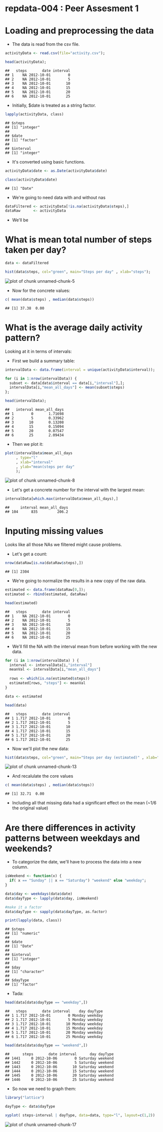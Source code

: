 repdata-004 : Peer Assesment 1 
========================================================


# Loading and preprocessing the data

* The data is read from the csv file.


```r
activityData <- read.csv(file="activity.csv");

head(activityData);
```

```
##   steps       date interval
## 1    NA 2012-10-01        0
## 2    NA 2012-10-01        5
## 3    NA 2012-10-01       10
## 4    NA 2012-10-01       15
## 5    NA 2012-10-01       20
## 6    NA 2012-10-01       25
```


* Initially, $date is treated as a string factor.


```r
lapply(activityData, class)
```

```
## $steps
## [1] "integer"
## 
## $date
## [1] "factor"
## 
## $interval
## [1] "integer"
```

* It's converted using basic functions.


```r
activityData$date <- as.Date(activityData$date)

class(activityData$date)
```

```
## [1] "Date"
```

* We're going to need data with and without nas


```r
dataFiltered <- activityData[!is.na(activityData$steps),]
dataRaw      <- activityData
```


* We'll be 

# What is mean total number of steps taken per day?



```r
data <- dataFiltered 

hist(data$steps, col="green", main="Steps per day" , xlab="steps");
```

![plot of chunk unnamed-chunk-5](figure/unnamed-chunk-5.png) 

* Now for the concrete values:


```r
c( mean(data$steps) , median(data$steps))
```

```
## [1] 37.38  0.00
```

# What is the average daily activity pattern?

Looking at it in terms of intervals:

* First we build a summary table:


```r
intervalData <- data.frame(interval = unique(activityData$interval));

for (i in 1:nrow(intervalData)) {
  subset <- data[data$interval == data[i,"interval"],];
  intervalData[i,"mean_all_days"] <- mean(subset$steps)
};

head(intervalData);
```

```
##   interval mean_all_days
## 1        0       1.71698
## 2        5       0.33962
## 3       10       0.13208
## 4       15       0.15094
## 5       20       0.07547
## 6       25       2.09434
```

* Then we plot it:


```r
plot(intervalData$mean_all_days
     , type="l"
     , xlab="interval"
     , ylab="mean(steps per day"
     );
```

![plot of chunk unnamed-chunk-8](figure/unnamed-chunk-8.png) 

* Let's get a concrete number for the interval with the largest mean:


```r
intervalData[which.max(intervalData$mean_all_days),]
```

```
##     interval mean_all_days
## 104      835         206.2
```

# Inputing missing values

Looks like all those NAs we filtered might cause problems.

* Let's get a count:


```r
nrow(dataRaw[is.na(dataRaw$steps),])
```

```
## [1] 2304
```

* We're going to normalize the results in a new copy of the raw data.

 

```r
estimated <- data.frame(dataRaw[0,]);
estimated <- rbind(estimated, dataRaw)

head(estimated)
```

```
##   steps       date interval
## 1    NA 2012-10-01        0
## 2    NA 2012-10-01        5
## 3    NA 2012-10-01       10
## 4    NA 2012-10-01       15
## 5    NA 2012-10-01       20
## 6    NA 2012-10-01       25
```

* We'll fill the NA with the interval mean from before working with the new data.


```r
for (i in 1:nrow(intervalData) ) {
  interval <- intervalData[i,"interval"]
  meanVal <- intervalData[i,"mean_all_days"]
    
  rows <- which(is.na(estimated$steps))
  estimated[rows, "steps"] <- meanVal
}

data <- estimated

head(data)
```

```
##   steps       date interval
## 1 1.717 2012-10-01        0
## 2 1.717 2012-10-01        5
## 3 1.717 2012-10-01       10
## 4 1.717 2012-10-01       15
## 5 1.717 2012-10-01       20
## 6 1.717 2012-10-01       25
```

* Now we'll plot the new data:


```r
hist(data$steps, col="green", main="Steps per day (estimated)" , xlab="steps");
```

![plot of chunk unnamed-chunk-13](figure/unnamed-chunk-13.png) 

* And recalulate the core values


```r
c( mean(data$steps) , median(data$steps))
```

```
## [1] 32.71  0.00
```

* Including all that missing data had a significant effect on the mean (~1/6 the original value)

# Are there differences in activity patterns between weekdays and weekends?

* To categorize the date, we'll have to process the data into a new column.


```r
isWeekend <- function(x) {
  if( x == "Sunday" || x == "Saturday") "weekend" else "weekday";
}

data$day <- weekdays(data$date)
data$dayType <- lapply(data$day, isWeekend)

#make it a factor
data$dayType <- sapply(data$dayType, as.factor)

print(lapply(data, class))
```

```
## $steps
## [1] "numeric"
## 
## $date
## [1] "Date"
## 
## $interval
## [1] "integer"
## 
## $day
## [1] "character"
## 
## $dayType
## [1] "factor"
```

* Tada: 


```r
head(data[data$dayType == "weekday",])
```

```
##   steps       date interval    day dayType
## 1 1.717 2012-10-01        0 Monday weekday
## 2 1.717 2012-10-01        5 Monday weekday
## 3 1.717 2012-10-01       10 Monday weekday
## 4 1.717 2012-10-01       15 Monday weekday
## 5 1.717 2012-10-01       20 Monday weekday
## 6 1.717 2012-10-01       25 Monday weekday
```

```r
head(data[data$dayType == "weekend",])
```

```
##      steps       date interval      day dayType
## 1441     0 2012-10-06        0 Saturday weekend
## 1442     0 2012-10-06        5 Saturday weekend
## 1443     0 2012-10-06       10 Saturday weekend
## 1444     0 2012-10-06       15 Saturday weekend
## 1445     0 2012-10-06       20 Saturday weekend
## 1446     0 2012-10-06       25 Saturday weekend
```

* So now we need to graph them:


```r
library("lattice")

dayType <- data$dayType

xyplot( steps~interval | dayType, data=data, type="l", layout=c(1,2))
```

![plot of chunk unnamed-chunk-17](figure/unnamed-chunk-17.png) 
